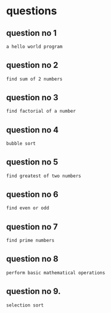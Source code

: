 # questions
## question no 1
```markdown
a hello world program
```

## question no 2
```markdown
find sum of 2 numbers
```

## question no 3
```markdown
find factorial of a number
```

## question no 4
```markdown
bubble sort
```

## question no 5
```markdown
find greatest of two numbers
```

## question no 6
```markdown
find even or odd
```

## question no 7
```markdown
find prime numbers
```

## question no 8
```markdown
perform basic mathematical operations
```
## question no 9.
```markdown
selection sort
```
